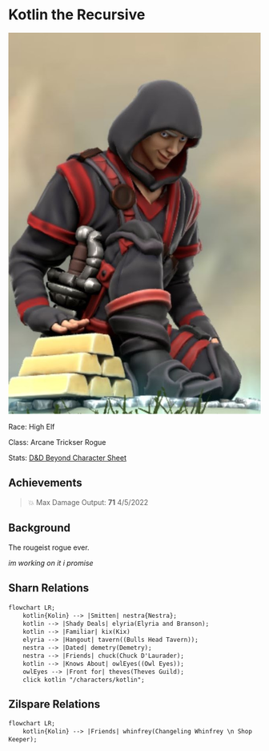 
# Kotlin the Recursive
<img class="float-left h-96 mr-8 mb-8 rounded"   src="https://raw.githubusercontent.com/DiscoverTec/anExperiment/main/eberron-by-night/images/characters/kotlin.png"/>

Race: High Elf

Class: Arcane Trickser Rogue

Stats: [D&D Beyond Character Sheet](https://www.dndbeyond.com/characters/65138916)

## Achievements

> :collision: Max Damage Output: **71** <span class="float-right">4/5/2022</span>

## Background

The rougeist rogue ever.

_im working on it i promise_

## Sharn Relations

```mermaid
flowchart LR;
    kotlin{Kolin} --> |Smitten| nestra{Nestra};
    kotlin --> |Shady Deals| elyria(Elyria and Branson);
    kotlin --> |Familiar| kix(Kix)
    elyria --> |Hangout| tavern((Bulls Head Tavern));
    nestra --> |Dated| demetry(Demetry);
    nestra --> |Friends| chuck(Chuck D'Laurader);
    kotlin --> |Knows About| owlEyes((Owl Eyes));
    owlEyes --> |Front for| theves(Theves Guild);
    click kotlin "/characters/kotlin";
```

## Zilspare Relations

```mermaid
flowchart LR;
    kotlin{Kolin} --> |Friends| whinfrey(Changeling Whinfrey \n Shop Keeper);
```

